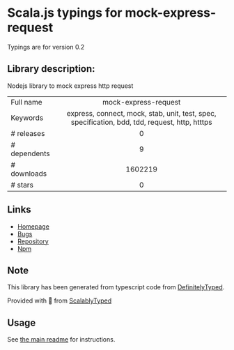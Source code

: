 
# Scala.js typings for mock-express-request

Typings are for version 0.2

## Library description:
Nodejs library to mock express http request

|                    |                 |
| ------------------ | :-------------: |
| Full name          | mock-express-request |
| Keywords           | express, connect, mock, stab, unit, test, spec, specification, bdd, tdd, request, http, htttps |
| # releases         | 0 |
| # dependents       | 9 |
| # downloads        | 1602219 |
| # stars            | 0 |

## Links
- [Homepage](https://github.com/lykmapipo/mock-express-request)
- [Bugs](https://github.com/lykmapipo/mock-express-request/issues)
- [Repository](https://github.com/lykmapipo/mock-express-request)
- [Npm](https://www.npmjs.com/package/mock-express-request)
    


## Note
This library has been generated from typescript code from [DefinitelyTyped](https://definitelytyped.org).

Provided with :purple_heart: from [ScalablyTyped](https://github.com/oyvindberg/ScalablyTyped)

## Usage
See [the main readme](../../readme.md) for instructions.


